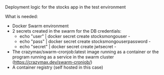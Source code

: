 Deployment logic for the stocks app in the test environment

What is needed:
 - Docker Swarm environment
 - 2 secrets created in the swarm for the DB credentials:
   - echo "user" | docker secret create stocksmongouser -
   - echo "pass" | docker secret create stocksmongouserpassword -
   - echo "secret" | docker secret create jwtsecret -
 - The crazymax/swarm-cronjob:latest image running as a container or the program running as a service in the swarm cluster (https://crazymax.dev/swarm-cronjob/)
 - A container registry (self hosted in this case)
 